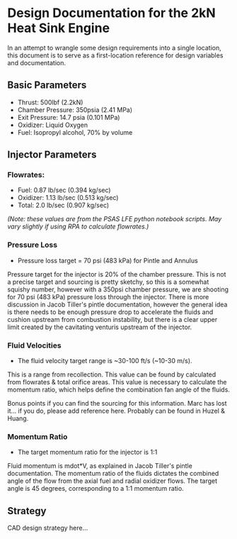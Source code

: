 

# Design Documentation for the 2kN Heat Sink Engine #

In an attempt to wrangle some design requirements into a single location, this document is to serve as a first-location reference for design variables and documentation.

## Basic Parameters ##

* Thrust: 500lbf (2.2kN)
* Chamber Pressure: 350psia (2.41 MPa)
* Exit Pressure: 14.7 psia (0.101 MPa)
* Oxidizer: Liquid Oxygen
* Fuel: Isopropyl alcohol, 70% by volume

## Injector Parameters ##

### Flowrates:
* Fuel: 0.87 lb/sec (0.394 kg/sec)
* Oxidizer: 1.13 lb/sec (0.513 kg/sec)
* Total: 2.0 lb/sec (0.907 kg/sec)

*(Note: these values are from the PSAS LFE python notebook scripts. May vary slightly if using RPA to calculate flowrates.)*
	
### Pressure Loss ###

* Pressure loss target = 70 psi (483 kPa) for Pintle and Annulus

Pressure target for the injector is 20% of the chamber pressure. This is not a precise target and sourcing is pretty sketchy, so this is a somewhat squishy number, however with a 350psi chamber pressure, we are shooting for 70 psi (483 kPa) pressure loss through the injector. There is more discussion in Jacob Tiller's pintle documentation, however the general idea is there needs to be enough pressure drop to accelerate the fluids and cushion upstream from combustion instability, but there is a clear upper limit created by the cavitating venturis upstream of the injector.


### Fluid Velocities ###

* The fluid velocity target range is ~30-100 ft/s (~10-30 m/s). 

This is a range from recollection. This value can be found by calculated from flowrates & total orifice areas. This value is necessary to calculate the momentum ratio, which helps define the combination fan angle of the fluids. 

Bonus points if you can find the sourcing for this information. Marc has lost it... if you do, please add reference here. Probably can be found in Huzel & Huang. 

### Momentum Ratio ###

* The target momentum ratio for the injector is 1:1

Fluid momentum is mdot*V, as explained in Jacob Tiller's pintle documentation. The momentum ratio of the fluids dictates the combined angle of the flow from the axial fuel and radial oxidizer flows. The target angle is 45 degrees, corresponding to a 1:1 momentum ratio.


## Strategy ##

CAD design strategy here...
